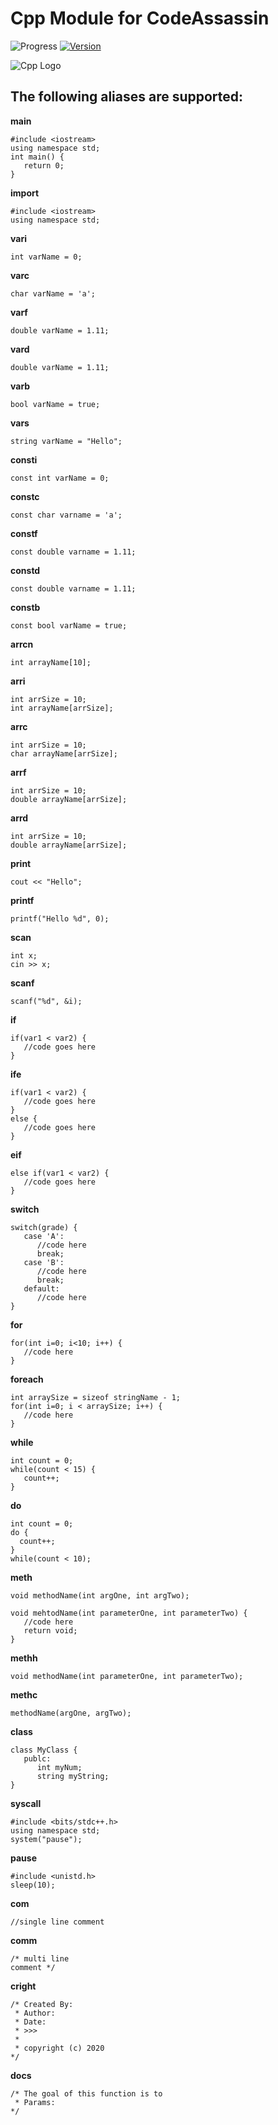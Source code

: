 # Cpp Module for CodeAssassin
![Progress](https://img.shields.io/badge/Module-inProgress-grey.svg)
[![Version](https://img.shields.io/badge/Version-v0.0.1-informational.svg)](https://github.com/Abesuden/Software-Engineering/commits/master/languageModules/Cpp/README.md)

![Cpp Logo](https://github.com/Abesuden/Software-Engineering/blob/master/img/languageLogos/Cpp_logo.png)

## The following aliases are supported:

**main**

```
#include <iostream>
using namespace std;
int main() {
   return 0;
}
```

**import**

```
#include <iostream>
using namespace std;
```

**vari**

```
int varName = 0;
```

**varc**

```
char varName = 'a';
```

**varf**

```
double varName = 1.11;
```

**vard**

```
double varName = 1.11;
```

**varb**

```
bool varName = true;
```

**vars**

```
string varName = "Hello";
```

**consti**

```
const int varName = 0;
```

**constc**

```
const char varname = 'a';
```

**constf**

```
const double varname = 1.11;
```

**constd**

```
const double varname = 1.11;
```

**constb**

```
const bool varName = true;
```

**arrcn**

```
int arrayName[10];
```

**arri**

```
int arrSize = 10;
int arrayName[arrSize];
```

**arrc**

```
int arrSize = 10;
char arrayName[arrSize];
```

**arrf**

```
int arrSize = 10;
double arrayName[arrSize];
```

**arrd**

```
int arrSize = 10;
double arrayName[arrSize];
```

**print**

```
cout << "Hello";
```

**printf**

```
printf("Hello %d", 0);
```

**scan**

```
int x;
cin >> x;
```

**scanf**

```
scanf("%d", &i);
```

**if**

```
if(var1 < var2) {
   //code goes here
}
```

**ife**

```
if(var1 < var2) {
   //code goes here
}
else {
   //code goes here
}
```

**eif**

```
else if(var1 < var2) {
   //code goes here
}
```

**switch**

```
switch(grade) {
   case 'A':
      //code here
      break;
   case 'B':
      //code here
      break;
   default:
      //code here
}
```

**for**

```
for(int i=0; i<10; i++) {
   //code here
}
```

**foreach**

```
int arraySize = sizeof stringName - 1;
for(int i=0; i < arraySize; i++) {
   //code here
}
```

**while**

```
int count = 0;
while(count < 15) {
   count++;
}
```

**do**

```
int count = 0;
do {
  count++;
}
while(count < 10);
```

**meth**

```
void methodName(int argOne, int argTwo);

void mehtodName(int parameterOne, int parameterTwo) {
   //code here
   return void;
}
```

**methh**

```
void methodName(int parameterOne, int parameterTwo);
```

**methc**

```
methodName(argOne, argTwo);
```

**class**

```
class MyClass {
   publc:
      int myNum;
      string myString;
}
```

**syscall**

```
#include <bits/stdc++.h>
using namespace std;
system("pause");
```

**pause**

```
#include <unistd.h>
sleep(10);
```

**com**

```
//single line comment
```

**comm**

```
/* multi line
comment */
```

**cright**

```
/* Created By:
 * Author: 
 * Date: 
 * >>>
 *
 * copyright (c) 2020
*/
```

**docs**

```
/* The goal of this function is to 
 * Params: 
*/
```
